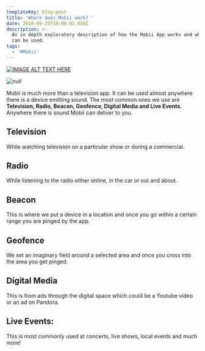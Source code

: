 ```yaml
---
templateKey: blog-post
title: 'Where does Mobii work? '
date: 2018-09-25T18:08:02.650Z
description: >-
  An in depth exploratory description of how the Mobii App works and where it
  can be used. 
tags:
  - '#Mobii'
---
```

[![IMAGE ALT TEXT HERE](http://img.youtube.com/vi/vtHW1S1y2AU/0.jpg)](http://www.youtube.com/watch?v=vtHW1S1y2AU)

![null](/img/screen-shot-2018-09-25-at-11.28.02-am.png)

Mobii is much more than a television app. It can be used almost anywhere there is a device emitting sound. The most common ones we use are **Television, Radio, Beacon, Geofence, Digital Media and Live Events.** Anywhere there is sound Mobii can deliver to you.

## **Television**

 While watching television on a particular show or during a commercial. 

## **Radio**

While listening to the radio either online, in the car or out and about. 

## **Beacon**

This is where we put a device in a location and once you go within a certain range you are pinged by the app.

## **Geofence**

 We set an imaginary field around a selected area and once you cross into the area you get pinged.

## Digital Media

This is from ads through the digital space which could be a Youtube video or an ad on Pandora.

## Live Events:

This is most commonly used at concerts, live shows, local events and much more!

